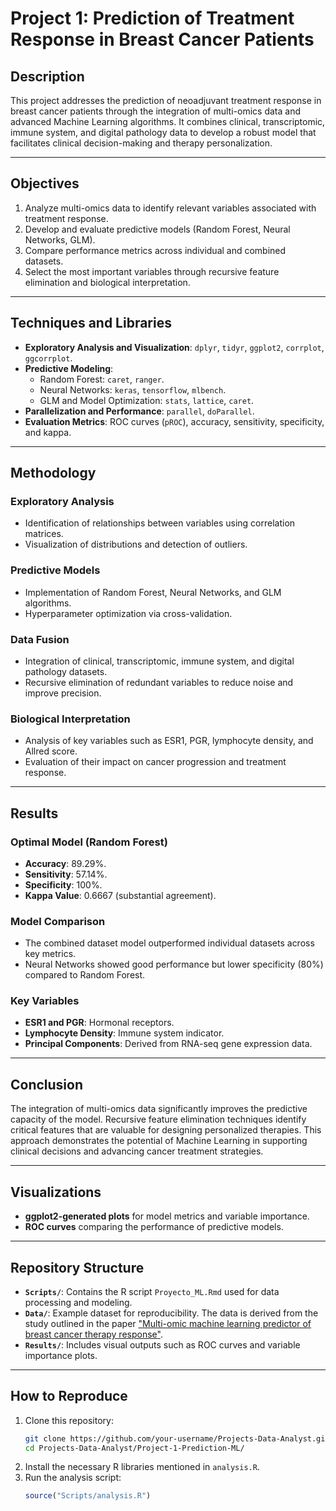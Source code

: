 # **Project 1: Prediction of Treatment Response in Breast Cancer Patients**

## **Description**
This project addresses the prediction of neoadjuvant treatment response in breast cancer patients through the integration of multi-omics data and advanced Machine Learning algorithms. It combines clinical, transcriptomic, immune system, and digital pathology data to develop a robust model that facilitates clinical decision-making and therapy personalization.

---

## **Objectives**
1. Analyze multi-omics data to identify relevant variables associated with treatment response.
2. Develop and evaluate predictive models (Random Forest, Neural Networks, GLM).
3. Compare performance metrics across individual and combined datasets.
4. Select the most important variables through recursive feature elimination and biological interpretation.

---

## **Techniques and Libraries**
- **Exploratory Analysis and Visualization**: `dplyr`, `tidyr`, `ggplot2`, `corrplot`, `ggcorrplot`.
- **Predictive Modeling**:  
  - Random Forest: `caret`, `ranger`.  
  - Neural Networks: `keras`, `tensorflow`, `mlbench`.  
  - GLM and Model Optimization: `stats`, `lattice`, `caret`.  
- **Parallelization and Performance**: `parallel`, `doParallel`.  
- **Evaluation Metrics**: ROC curves (`pROC`), accuracy, sensitivity, specificity, and kappa.

---

## **Methodology**
### **Exploratory Analysis**
- Identification of relationships between variables using correlation matrices.
- Visualization of distributions and detection of outliers.

### **Predictive Models**
- Implementation of Random Forest, Neural Networks, and GLM algorithms.
- Hyperparameter optimization via cross-validation.

### **Data Fusion**
- Integration of clinical, transcriptomic, immune system, and digital pathology datasets.
- Recursive elimination of redundant variables to reduce noise and improve precision.

### **Biological Interpretation**
- Analysis of key variables such as ESR1, PGR, lymphocyte density, and Allred score.
- Evaluation of their impact on cancer progression and treatment response.

---

## **Results**
### **Optimal Model (Random Forest)**
- **Accuracy**: 89.29%.  
- **Sensitivity**: 57.14%.  
- **Specificity**: 100%.  
- **Kappa Value**: 0.6667 (substantial agreement).

### **Model Comparison**
- The combined dataset model outperformed individual datasets across key metrics.
- Neural Networks showed good performance but lower specificity (80%) compared to Random Forest.

### **Key Variables**
- **ESR1 and PGR**: Hormonal receptors.  
- **Lymphocyte Density**: Immune system indicator.  
- **Principal Components**: Derived from RNA-seq gene expression data.

---

## **Conclusion**
The integration of multi-omics data significantly improves the predictive capacity of the model. Recursive feature elimination techniques identify critical features that are valuable for designing personalized therapies. This approach demonstrates the potential of Machine Learning in supporting clinical decisions and advancing cancer treatment strategies.

---

## **Visualizations**
- **ggplot2-generated plots** for model metrics and variable importance.  
- **ROC curves** comparing the performance of predictive models.

---

## **Repository Structure**
- **`Scripts/`**: Contains the R script `Proyecto_ML.Rmd` used for data processing and modeling.
- **`Data/`**: Example dataset for reproducibility. The data is derived from the study outlined in the paper ["Multi-omic machine learning predictor of breast cancer therapy response"](https://doi.org/10.1038/s41586-021-04278-5).
- **`Results/`**: Includes visual outputs such as ROC curves and variable importance plots.

---

## **How to Reproduce**
1. Clone this repository:
   ```bash
   git clone https://github.com/your-username/Projects-Data-Analyst.git
   cd Projects-Data-Analyst/Project-1-Prediction-ML/
   ```
2. Install the necessary R libraries mentioned in `analysis.R`.
3. Run the analysis script:
   ```R
   source("Scripts/analysis.R")
